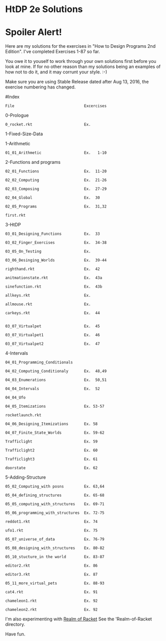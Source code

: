 # HtDP 2e Solutions

# Spoiler Alert!

Here are my solutions for the exercises in "How to Design Programs 2nd Edition".
I've completed Exercises 1-87 so far.

You owe it to youself to work through your own solutions first before you look at mine.  If for no other reason than my solutions being an examples of how not to do it, and it may corrunt your style. :-)

Make sure you are using Stable Release dated after Aug 13, 2016, the exercise numbering has changed.


#Index

    File                               Excercises

0-Prologue

    0_rocket.rkt                       Ex.

1-Fixed-Size-Data

  1-Arithmetic

    01_01_Arithmetic                   Ex.   1-10

  2-Functions and programs

    02_01_Functions                    Ex.  11-20

    02_02_Computing                    Ex.  21-26

    02_03_Composing                    Ex.  27-29

    02_04_Global                       Ex.  30

    02_05_Programs                     Ex.  31,32

    first.rkt

  3-HtDP

    03_01_Designing_Functions          Ex.  33

    03_02_Finger_Exercises             Ex.  34-38

    03_05_On_Testing                   Ex.

    03_06_Desinging_Worlds             Ex.  39-44

    righthand.rkt                      Ex.  42

    anitmationstate.rkt                Ex.  43a

    sinefunction.rkt                   Ex.  43b

    allkeys.rkt                        Ex.

    allmouse.rkt                       Ex.

    carkeys.rkt                        Ex.  44


    03_07_Virtualpet                   Ex.  45

    03_07_Virtualpet1                  Ex.  46

    03_07_Virtualpet2                  Ex.  47

  4-Intervals

    04_01_Programming_Conditionals

    04_02_Computing_Conditionaly       Ex.  48,49

    04_03_Enumerations                 Ex.  50,51

    04_04_Intervals                    Ex.  52

    04_04_Ufo

    04_05_Itemizations                 Ex. 53-57

    rocketlaunch.rkt

    04_06_Designing_Itemizations       Ex. 58

    04_07_Finite_State_Worlds          Ex. 59-62

    Trafficlight                       Ex. 59

    Trafficlight2                      Ex. 60

    Trafficlight3                      Ex. 61

    doorstate                          Ex. 62

  5-Adding-Structure

    05_02_Computing_with posns         Ex. 63,64

    05_04_defining_structures          Ex. 65-68

    05_05_computing_with_structures    Ex. 69-71

    05_06_programming_with_structures  Ex. 72-75

    reddot1.rkt                        Ex. 74

    ufo1.rkt                           Ex. 75

    05_07_universe_of_data             Ex. 76-79

    05_08_designing_with_structures    Ex. 80-82

    05_10_stucture_in the world        Ex. 83-87

    editor2.rkt                        Ex. 86

    editor3.rkt                        Ex. 87

    05_11_more_virtual_pets            Ex. 88-93

    cat4.rkt                           Ex. 91

    chameleon1.rkt                     Ex. 92

    chameleon2.rkt                     Ex. 92


I'm also experimenting with [Realm of Racket](http://www.nostarch.com/realmofracket)
See the 'Realm-of-Racket directory.

Have fun.

